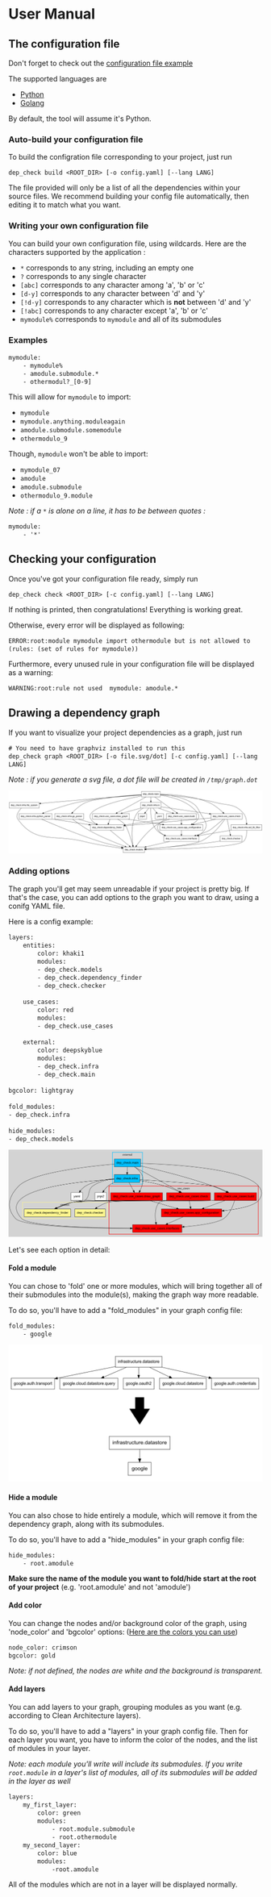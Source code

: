 # User Manual

## The configuration file

Don't forget to check out the [configuration file example](../dependency_config.yaml)

The supported languages are

* [Python](https://www.python.org/)
* [Golang](https://golang.org/)

By default, the tool will assume it's Python.

### Auto-build your configuration file

To build the configration file corresponding to your project, just run

    dep_check build <ROOT_DIR> [-o config.yaml] [--lang LANG]

The file provided will only be a list of all the dependencies within your source files.
We recommend building your config file automatically, then editing it to match what you want.

### Writing your own configuration file

You can build your own configuration file, using wildcards. Here are the characters supported by the application :

* `*` corresponds to any string, including an empty one
* `?` corresponds to any single character
* `[abc]` corresponds to any character among 'a', 'b' or 'c'
* `[d-y]` corresponds to any character between 'd' and 'y'
* `[!d-y]` corresponds to any character which is **not** between 'd' and 'y'
* `[!abc]` corresponds to any character except 'a', 'b' or 'c'
* `mymodule%` corresponds to `mymodule` and all of its submodules

### Examples

    mymodule:
        - mymodule%
        - amodule.submodule.*
        - othermodul?_[0-9]

This will allow for `mymodule` to import:

* `mymodule`
* `mymodule.anything.moduleagain`
* `amodule.submodule.somemodule`
* `othermodulo_9`

Though, `mymodule` won't be able to import:

* `mymodule_07`
* `amodule`
* `amodule.submodule`
* `othermodulo_9.module`

*Note : if a `*` is alone on a line, it has to be between quotes :*

    mymodule:
        - '*'

## Checking your configuration

Once you've got your configuration file ready, simply run

    dep_check check <ROOT_DIR> [-c config.yaml] [--lang LANG]

If nothing is printed, then congratulations! Everything is working great.

Otherwise, every error will be displayed as following:

    ERROR:root:module mymodule import othermodule but is not allowed to (rules: (set of rules for mymodule))

Furthermore, every unused rule in your configuration file will be displayed as a warning:

    WARNING:root:rule not used  mymodule: amodule.*

## Drawing a dependency graph

If you want to visualize your project dependencies as a graph, just run

    # You need to have graphviz installed to run this
    dep_check graph <ROOT_DIR> [-o file.svg/dot] [-c config.yaml] [--lang LANG]

*Note : if you generate a svg file, a dot file will be created in `/tmp/graph.dot`*

![simple_graph](images/dependency_graph.svg)

### Adding options

The graph you'll get may seem unreadable if your project is pretty big. If that's the case, you can add options to the graph you want to draw, using a conifg YAML file.

Here is a config example:

    layers:
        entities:
            color: khaki1
            modules:
            - dep_check.models
            - dep_check.dependency_finder
            - dep_check.checker

        use_cases:
            color: red
            modules:
            - dep_check.use_cases

        external:
            color: deepskyblue
            modules:
            - dep_check.infra
            - dep_check.main

    bgcolor: lightgray

    fold_modules:
    - dep_check.infra

    hide_modules:
    - dep_check.models

![graph_with_wonfig](images/graph.svg)

Let's see each option in detail:

#### Fold a module

You can chose to 'fold' one or more modules, which will bring together all of their submodules into the module(s), making the graph way more readable.

To do so, you'll have to add a "fold_modules" in your graph config file:

    fold_modules:
        - google

![fold_example](images/fold_example.svg)

#### Hide a module

You can also chose to hide entirely a module, which will remove it from the dependency graph, along with its submodules.

To do so, you'll have to add a "hide_modules" in your graph config file:

    hide_modules:
        - root.amodule

**Make sure the name of the module you want to fold/hide start at the root of your project** (e.g. 'root.amodule' and not 'amodule')

#### Add color

You can change the nodes and/or background color of the graph, using 'node_color' and 'bgcolor' options: ([Here are the colors you can use](https://www.graphviz.org/doc/info/colors.html))

    node_color: crimson
    bgcolor: gold

*Note: if not defined, the nodes are white and the background is transparent.*

#### Add layers

You can add layers to your graph, grouping modules as you want (e.g. according to Clean Architecture layers).

To do so, you'll have to add a "layers" in your graph config file. Then for each layer you want, you have to inform the color of the nodes, and the list of modules in your layer.

*Note: each module you'll write will include its submodules. If you write `root.module` in a layer's list of modules, all of its submodules will be added in the layer as well*

    layers:
        my_first_layer:
            color: green
            modules:
                - root.module.submodule
                - root.othermodule
        my_second_layer:
            color: blue
            modules:
                -root.amodule

All of the modules which are not in a layer will be displayed normally.

